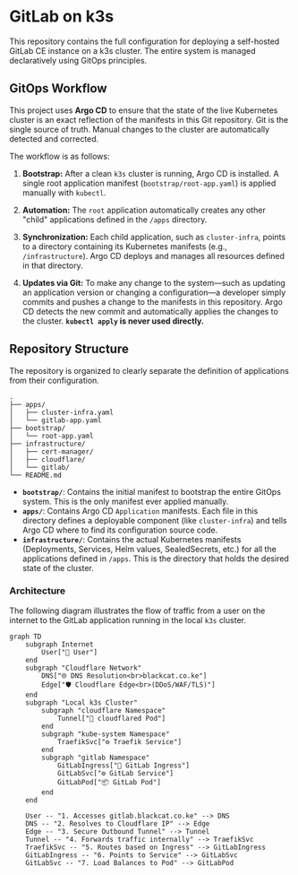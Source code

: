 # GitLab on k3s

This repository contains the full configuration for deploying a self-hosted GitLab CE instance on a k3s cluster. The entire system is managed declaratively using GitOps principles.

## GitOps Workflow

This project uses **Argo CD** to ensure that the state of the live Kubernetes cluster is an exact reflection of the manifests in this Git repository. Git is the single source of truth. Manual changes to the cluster are automatically detected and corrected.

The workflow is as follows:

1. **Bootstrap:** After a clean `k3s` cluster is running, Argo CD is installed. A single root application manifest (`bootstrap/root-app.yaml`) is applied manually with `kubectl`.

2. **Automation:** The `root` application automatically creates any other "child" applications defined in the `/apps` directory.
3. **Synchronization:** Each child application, such as `cluster-infra`, points to a directory containing its Kubernetes manifests (e.g., `/infrastructure`). Argo CD deploys and manages all resources defined in that directory.
4. **Updates via Git:** To make any change to the system—such as updating an application version or changing a configuration—a developer simply commits and pushes a change to the manifests in this repository. Argo CD detects the new commit and automatically applies the changes to the cluster. **`kubectl apply` is never used directly.**

## Repository Structure

The repository is organized to clearly separate the definition of applications from their configuration.

```
.
├── apps/
│   ├── cluster-infra.yaml
│   └── gitlab-app.yaml
├── bootstrap/
│   └── root-app.yaml
├── infrastructure/
│   ├── cert-manager/
│   ├── cloudflare/
│   └── gitlab/
└── README.md
```

* **`bootstrap/`**: Contains the initial manifest to bootstrap the entire GitOps system. This is the only manifest ever applied manually.
* **`apps/`**: Contains Argo CD `Application` manifests. Each file in this directory defines a deployable component (like `cluster-infra`) and tells Argo CD where to find its configuration source code.
* **`infrastructure/`**: Contains the actual Kubernetes manifests (Deployments, Services, Helm values, SealedSecrets, etc.) for all the applications defined in `/apps`. This is the directory that holds the desired state of the cluster.

### Architecture

The following diagram illustrates the flow of traffic from a user on the internet to the GitLab application running in the local `k3s` cluster.

```mermaid
graph TD
    subgraph Internet
        User["👤 User"]
    end
    subgraph "Cloudflare Network"
        DNS["🌐 DNS Resolution<br>blackcat.co.ke"]
        Edge["🛡️ Cloudflare Edge<br>(DDoS/WAF/TLS)"]
    end
    subgraph "Local k3s Cluster"
        subgraph "cloudflare Namespace"
            Tunnel["🔗 cloudflared Pod"]
        end
        subgraph "kube-system Namespace"
            TraefikSvc["⚙️ Traefik Service"]
        end
        subgraph "gitlab Namespace"
            GitLabIngress["🔀 GitLab Ingress"]
            GitLabSvc["⚙️ GitLab Service"]
            GitLabPod["📦 GitLab Pod"]
        end
    end

    User -- "1. Accesses gitlab.blackcat.co.ke" --> DNS
    DNS -- "2. Resolves to Cloudflare IP" --> Edge
    Edge -- "3. Secure Outbound Tunnel" --> Tunnel
    Tunnel -- "4. Forwards traffic internally" --> TraefikSvc
    TraefikSvc -- "5. Routes based on Ingress" --> GitLabIngress
    GitLabIngress -- "6. Points to Service" --> GitLabSvc
    GitLabSvc -- "7. Load Balances to Pod" --> GitLabPod
```
